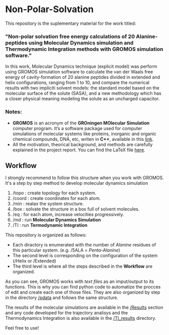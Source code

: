 
# Non-Polar-Solvation

This repository is the suplementary material for the work titled:  
### "Non-polar solvation free energy calculations of 20 Alanine-peptides using Molecular Dynamics simulation and Thermodynamic Integration methods with GROMOS simulation software."

In this work, Molecular Dynamics technique (explicit model) was perform using GROMOS simulation software to calculate the van der Waals free energy of 
cavity-formation of 20 alanine peptides divided in extended and helix configurations, ranging from 1 to 10, and compare the numerical results with two 
impliciti solvent models: the standard model based on the molecular surface of the solute (SASA), and a new methodology which has a closer physical 
meaning modeling the solute as an uncharged capacitor.


### Notes: ### 

- **GROMOS** is an acronym of the **GROningen MOlecular Simulation** computer program. It’s a software package used for computer simulations of molecular 
systems like proteins, inorganic and organic chemical compounds, DNA, etc, writen in **C++**, available in this [link](http://www.gromos.net/). 
- All the motivation, theorical background, and methods are carefully explained in the project report. You can find the LaTeX file [here](https://github.com/PacioIgnacio/Non-Polar-Solvation/tree/master/Info).

## Workflow ##  

I strongly recommend to follow this structure when you work with GROMOS. It's a step by step method to develop molecular dynamics simulation 

  1. /topo  : create topology for each system.
  2. /coord : create coordinates for each atom.
  3. /min   : realax the system structure.
  4. /box   : solvate the structure in a box full of solvent molecules.
  5. /eq    : for each atom, increase velocities progressively.
  6. /md    : run **Molecular Dynamics Simulation**
  7. /TI    : run **Termodynamic Integration**

This repository is organized as follows: 
- Each diractory is enumerated with the number of *Alanine* residues of this particular system. (e.g. /5ALA = *Penta-Alanine*)
- The second level is corresponding on the configuration of the system (/Helix or /Extended)
- The third level is where all the steps described in the **Workflow** are organized.  

As you can see, GROMOS works with *text files* as an imput/output to its functions. This is why you can find python code to automatize the procces of edit 
and create each one of those files. They are also organized by step in the directory [/pdata](https://github.com/PacioIgnacio/Non-Polar-Solvation/tree/master/pdata) and follows the same structure. 

The results of the molecular simulations are available in the [/Results](https://github.com/PacioIgnacio/Non-Polar-Solvation/tree/master/Results) section and any code developed for the trajectory analisys and the Thermodynamics Integration is also available in the [/TI_results](https://github.com/PacioIgnacio/Non-Polar-Solvation/tree/master/TI_Results) directory. 

Feel free to use! 
